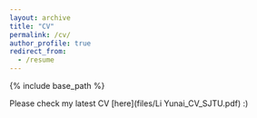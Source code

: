 ```yaml
---
layout: archive
title: "CV"
permalink: /cv/
author_profile: true
redirect_from:
  - /resume
---
```


{% include base_path %}

Please check my latest CV [here](files/Li Yunai_CV_SJTU.pdf) :)

